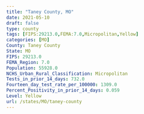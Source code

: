 ```yaml
---
title: "Taney County, MO"
date: 2021-05-10
draft: false
type: county
tags: [FIPS:29213.0,FEMA:7.0,Micropolitan,Yellow]
categories: [MO]
County: Taney County
State: MO
FIPS: 29213.0
FEMA_Region: 7.0
Population: 55928.0
NCHS_Urban_Rural_Classification: Micropolitan
Tests_in_prior_14_days: 732.0
Fourteen_day_test_rate_per_100000: 1309.0
Percent_Positivity_in_prior_14_days: 0.059
Level: Yellow
url: /states/MO/taney-county
---
```



